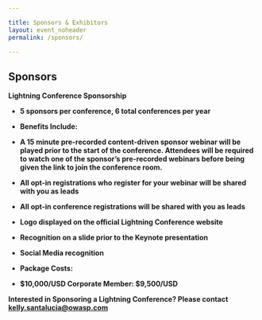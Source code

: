 ```yaml
---

title: Sponsors & Exhibitors
layout: event_noheader
permalink: /sponsors/

---
```


## Sponsors

<strong> Lightning Conference Sponsorship
 
* 5 sponsors per conference, 6 total conferences per year

* <strong> Benefits Include:
 * A 15 minute pre-recorded content-driven sponsor webinar will be played prior to the start of the conference. Attendees will be required to watch one of the sponsor’s pre-recorded webinars before being given the link to join the conference room.
 * All opt-in registrations who register for your webinar will be shared with you as leads
 * All opt-in conference registrations will be shared with you as leads
 * Logo displayed on the official Lightning Conference website
 * Recognition on a slide prior to the Keynote presentation 
 * Social Media recognition
 
* <strong> Package Costs:
 * $10,000/USD Corporate Member: $9,500/USD

Interested in Sponsoring a Lightning Conference? Please contact <kelly.santalucia@owasp.com> 
